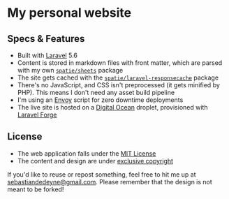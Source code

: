 # My personal website

## Specs & Features

- Built with [Laravel](https://laravel.com) 5.6
- Content is stored in markdown files with front matter, which are parsed with my own [`spatie/sheets`](https://github.com/spatie/sheets) package
- The site gets cached with the [`spatie/laravel-responsecache`](https://github.com/spatie/laravel-responsecache) package
- There's no JavaScript, and CSS isn't preprocessed (it gets minified by PHP). This means I don't need any asset build pipeline
- I'm using an [Envoy](https://laravel.com/docs/5.7/envoy) script for zero downtime deployments
- The live site is hosted on a [Digital Ocean](https://digitalocean.com) droplet, provisioned with [Laravel Forge](https://forge.laravel.com)

## License

- The web application falls under the [MIT License](https://choosealicense.com/licenses/mit/)
- The content and design are under [exclusive copyright](https://choosealicense.com/no-license/)

If you'd like to reuse or repost something, feel free to hit me up at sebastiandedeyne@gmail.com. Please remember that the design is not meant to be forked!
